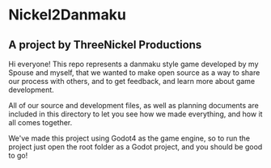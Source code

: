 # Nickel2Danmaku
## A project by ThreeNickel Productions

Hi everyone! This repo represents a danmaku style game developed by my Spouse and myself, that we wanted to make open source as a way to share our process with others, and to get feedback, and learn more about game development. 

All of our source and development files, as well as planning documents are included in this directory to let you see how we made everything, and how it all comes together. 


We've made this project using Godot4 as the game engine, so to run the project just open the root folder as a Godot project, and you should be good to go!